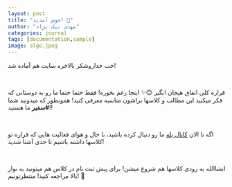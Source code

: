 ```yaml
---
layout: post
title: "خوش آمدید! 🎉"
author: "مهدی نیک نژاد"
categories: journal
tags: [documentation,sample]
image: algo.jpeg
---
```


خب خداروشکر بالاخره سایت هم آماده شد!

<br />

قراره کلی اتفاق هیجان انگیز 😊✨ اینجا رغم بخوره! فقط حتما حتما ما رو به دوستانی که فکر میکنید این مطالب و کلاسها براشون مناسبه معرفی کنید! همونطور که میدونید شما **#سفیر** ما هستید!!

<br />

اگه تا الان [کانال بله](https://ble.ir/algo_school) ما رو دنیال کرده باشید، با حال و هوای فعالیت هایی که قراره تو کلاسها داشته باشیم تا حدی آشنا شدید! 

<br />

انشاالله به زودی کلاسها هم شروع میشن! برای پیش ثبت نام در کلاس هم میتونید به نوار بالا مراجعه کنید! منتظرتونیم! 🤗